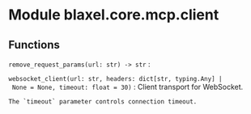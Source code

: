 Module blaxel.core.mcp.client
=============================

Functions
---------

`remove_request_params(url: str) ‑> str`
:   

`websocket_client(url: str, headers: dict[str, typing.Any] | None = None, timeout: float = 30)`
:   Client transport for WebSocket.
    
    The `timeout` parameter controls connection timeout.